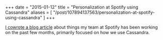 +++
date = "2015-01-12"
title = "Personalization at Spotify using Cassandra"
aliases = [
    "/post/107894137563/personalization-at-spotify-using-cassandra"
]
+++

[I cowrote a blog article][article] about things my team at Spotify has been
working on the past few months, primarily focused on how we use Cassandra.

[article]:https://labs.spotify.com/2015/01/09/personalization-at-spotify-using-cassandra/
